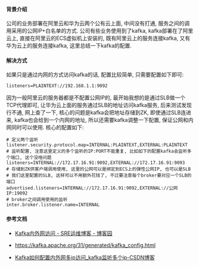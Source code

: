#### 背景介绍

公司的业务部署在阿里云和华为云两个公有云上面, 中间没有打通, 服务之间的调用采用的公网IP+白名单的方式. 公司有些业务使用到了kafka, kafka部署在了阿里云上, 直接在阿里云的ECS虚拟机上安装的, 既有阿里云上的服务连接kafka, 又有华为云上的服务连接kafka, 这里总结一下kafka的配置.

#### 解决方式

如果只是通过内网的方式访问kafka的话, 配置比较简单, 只需要配置如下即可:

```
listeners=PLAINTEXT://192.168.1.1:9092
```

因为一般阿里云的服务器都是不配置公网IP的, 最开始我想的是通过SLB做一个TCP代理即可,  让华为云上面的服务通过SLB的地址访问kafka服务, 后来测试发现行不通, 网上查了一下, 核心的问题是kafka会把地址存储到ZK, 即使通过SLB连进来, kafka也会给到一个内网的地址, 所以还需要kafka调整一下配置, 保证公网和内网同时可以使用. 核心的配置如下:

```
# 定义两个监听
listener.security.protocol.map=INTERNAL:PLAINTEXT,EXTERNAL:PLAINTEXT
# 监听配置, 注意这里定义的多个监听的IP:PORT不能重复, 比如如下的配置kafka会监听多个端口, 这个没啥问题
listeners=INTERNAL://172.17.16.91:9092,EXTERNAL://172.17.16.91:9093
# 存储到ZK供客户端调用使用, 这里的公网可以是绑定到ECS上的弹性公网IP, 也可以是SLB
# 我们这里配置的SLB, 这样可以不用额外花钱了, 不过要注意每个broker要对应一个SLB的端口
advertised.listeners=INTERNAL://172.17.16.91:9092,EXTERNAL://公网IP:19092
# broker之间调用使用的监听
inter.broker.listener.name=INTERNAL
```

#### 参考文档



* [Kafka内外网访问 - SRE运维博客 - 博客园](https://www.cnblogs.com/cnsre/p/14379007.html)

* https://kafka.apache.org/31/generated/kafka_config.html

* [Kafka如何配置内外网多ip访问_kafka监听多个ip-CSDN博客](https://blog.csdn.net/m0_66705151/article/details/129695742)
